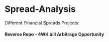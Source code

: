 # Spread-Analysis
Different Financial Spreads
Projects:
#### Reverse Repo - 4WK bill Arbitrage Opportunity

